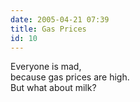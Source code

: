 ```yaml
---
date: 2005-04-21 07:39
title: Gas Prices
id: 10
---
```

Everyone is mad,<br>
because gas prices are high.<br>
But what about milk?

